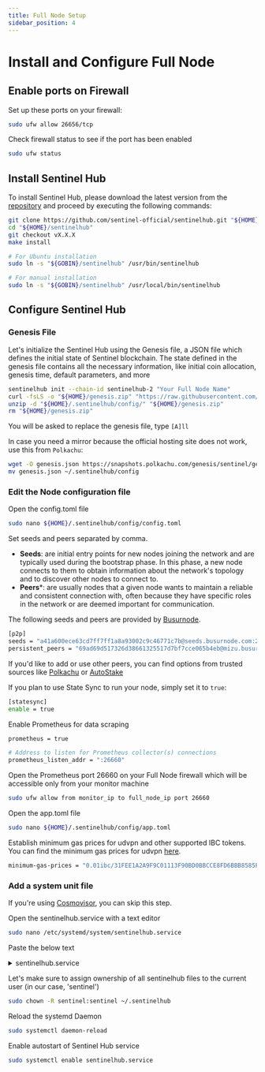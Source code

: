 ```yaml
---
title: Full Node Setup
sidebar_position: 4
---
```


# Install and Configure Full Node

## Enable ports on Firewall

Set up these ports on your firewall:

```bash
sudo ufw allow 26656/tcp
```

Check firewall status to see if the port has been enabled

```bash
sudo ufw status
```

## Install Sentinel Hub

To install Sentinel Hub, please download the latest version from the [repository](https://github.com/sentinel-official/hub/releases) and proceed by executing the following commands:

```bash
git clone https://github.com/sentinel-official/sentinelhub.git "${HOME}/sentinelhub"
cd "${HOME}/sentinelhub"
git checkout vX.X.X
make install

# For Ubuntu installation
sudo ln -s "${GOBIN}/sentinelhub" /usr/bin/sentinelhub

# For manual installation
sudo ln -s "${GOBIN}/sentinelhub" /usr/local/bin/sentinelhub
```

## Configure Sentinel Hub

### Genesis File

Let's initialize the Sentinel Hub using the Genesis file, a JSON file which defines the initial state of Sentinel blockchain. The state defined in the genesis file contains all the necessary information, like initial coin allocation, genesis time, default parameters, and more

```bash
sentinelhub init --chain-id sentinelhub-2 "Your Full Node Name"
curl -fsLS -o "${HOME}/genesis.zip" "https://raw.githubusercontent.com/sentinel-official/networks/main/sentinelhub-2/genesis.zip"
unzip -d "${HOME}/.sentinelhub/config/" "${HOME}/genesis.zip"
rm "${HOME}/genesis.zip"
```

You will be asked to replace the genesis file, type `[A]ll`

In case you need a mirror because the official hosting site does not work, use this from `Polkachu`:

```bash
wget -O genesis.json https://snapshots.polkachu.com/genesis/sentinel/genesis.json --inet4-only
mv genesis.json ~/.sentinelhub/config
```

### Edit the Node configuration file

Open the config.toml file

```bash
sudo nano ${HOME}/.sentinelhub/config/config.toml
```

Set seeds and peers separated by comma.

- **Seeds**: are initial entry points for new nodes joining the network and are typically used during the bootstrap phase. In this phase, a new node connects to them to obtain information about the network's topology and to discover other nodes to connect to.
- **Peers***: are usually nodes that a given node wants to maintain a reliable and consistent connection with, often because they have specific roles in the network or are deemed important for communication.

The following seeds and peers are provided by [Busurnode](https://busurnode.com/network/sentinel).

```bash title="${HOME}/.sentinelhub/config/config.toml"
[p2p]
seeds = "a41a600ece63cd7ff7ff1a8a93002c9c46771c7b@seeds.busurnode.com:21056"
persistent_peers = "69ad69d517326d38661325517d7bf7cce065b4eb@mizu.busur.net:21056,f309f97644f084819619c41acdfcd6cf56aebaa3@saki.busur.net:21056,a527530ec76a3aaac8e18af8b6e33ae1f8170210@chie.busur.net:21056"
```

If you'd like to add or use other peers, you can find options from trusted sources like [Polkachu](https://polkachu.com/live_peers/sentinel) or [AutoStake](https://autostake.com/networks/sentinel/)

If you plan to use State Sync to run your node, simply set it to `true`:

```bash
[statesync]
enable = true
```

Enable Prometheus for data scraping

```bash
prometheus = true

# Address to listen for Prometheus collector(s) connections
prometheus_listen_addr = ":26660"
```

Open the Prometheus port 26660 on your Full Node firewall which will be accessible only from your monitor machine

```bash
sudo ufw allow from monitor_ip to full_node_ip port 26660
```

Open the app.toml file

```bash
sudo nano ${HOME}/.sentinelhub/config/app.toml
```

Establish minimum gas prices for udvpn and other supported IBC tokens. You can find the minimum gas prices for udvpn [here](https://raw.githubusercontent.com/sentinel-official/networks/main/sentinelhub-2/minimum-gas-prices.txt).

```bash title="${HOME}/.sentinelhub/config/app.toml"
minimum-gas-prices = "0.01ibc/31FEE1A2A9F9C01113F90BD0BBCCE8FD6BBB8585FAF109A2101827DD1D5B95B8,0.1udvpn,0.01ibc/B1C0DDB14F25279A2026BC8794E12B259F8BDA546A3C5132CCAEE4431CE36783,0.01ibc/ED07A3391A112B175915CD8FAF43A2DA8E4790EDE12566649D0C2F97716B8518,0.01ibc/A8C2D23A1E6F95DA4E48BA349667E322BD7A6C996D8A4AAE8BA72E190F3D1477"
```

### Add a system unit file

If you're using [Cosmovisor](/full-node-setup/validate/essential-tools/cosmovisor), you can skip this step.

Open the sentinelhub.service with a text editor

```bash
sudo nano /etc/systemd/system/sentinelhub.service
```

Paste the below text

<details>
<summary>sentinelhub.service</summary>
<p>

```bash title="/etc/systemd/system/sentinelhub.service"
[Unit]
Description=Sentinel Hub Daemon
After=network.target

[Service]
User=sentinel
Type=simple

# For Ubuntu installation
ExecStart=/usr/bin/sentinelhub start
# For Manual installation
ExecStart=/usr/local/bin/sentinelhub start

Restart=on-failure
StartLimitInterval=0
RestartSec=5
LimitNOFILE=1048576
LimitMEMLOCK=2048132

[Install]
WantedBy=multi-user.target
```

</p>
</details>

Let's make sure to assign ownership of all sentinelhub files to the current user (in our case, 'sentinel')

```bash
sudo chown -R sentinel:sentinel ~/.sentinelhub
```

Reload the systemd Daemon

```bash
sudo systemctl daemon-reload
```

Enable autostart of Sentinel Hub service

```bash
sudo systemctl enable sentinelhub.service
```